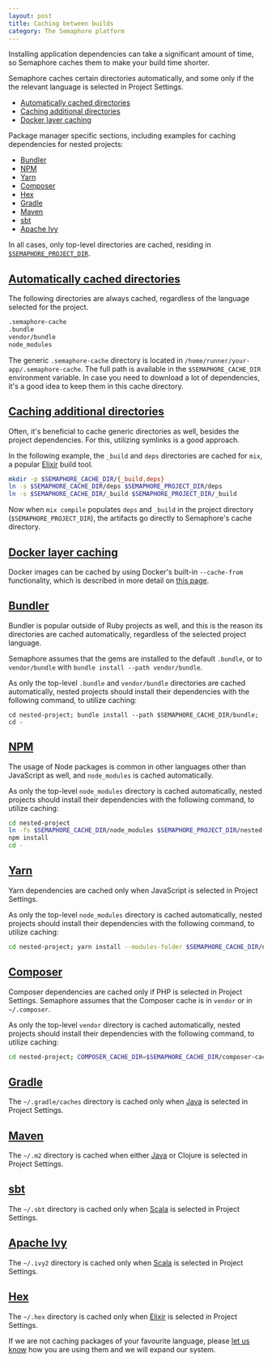 ```yaml
---
layout: post
title: Caching between builds
category: The Semaphore platform
---
```


Installing application dependencies can take a significant amount of time, so
Semaphore caches them to make your build time shorter.

Semaphore caches certain directories automatically, and some only if the
the relevant language is selected in Project Settings.

- [Automatically cached directories](#automatic-caching)
- [Caching additional directories](#additional-dir-caching)
- [Docker layer caching](#docker-layer-caching)

Package manager specific sections, including examples for caching dependencies
for nested projects:

- [Bundler](#bundler)
- [NPM](#npm)
- [Yarn](#yarn)
- [Composer](#composer)
- [Hex](#hex)
- [Gradle](#gradle)
- [Maven](#maven)
- [sbt](#sbt)
- [Apache Ivy](#ivy)

In all cases, only top-level directories are cached, residing in [`$SEMAPHORE_PROJECT_DIR`](/docs/available-environment-variables.html).


## <a name="automatic-caching" href="#automatic-caching">Automatically cached directories</a>

The following directories are always cached, regardless of the language selected
for the project.

```bash
.semaphore-cache
.bundle
vendor/bundle
node_modules
```

The generic `.semaphore-cache` directory is located in `/home/runner/your-app/.semaphore-cache`.
The full path is available in the `$SEMAPHORE_CACHE_DIR` environment variable. In
case you need to download a lot of dependencies, it's a good idea to keep them
in this cache directory.


## <a name="additional-dir-caching" href="#additional-dir-caching">Caching additional directories</a>

Often, it's beneficial to cache generic directories as well, besides the
project dependencies. For this, utilizing symlinks is a good approach.

In the following example, the `_build` and `deps` directories are cached for `mix`, a
popular [Elixir](/docs/elixir-continuous-integration.html) build tool.

```bash
mkdir -p $SEMAPHORE_CACHE_DIR/{_build,deps}
ln -s $SEMAPHORE_CACHE_DIR/deps $SEMAPHORE_PROJECT_DIR/deps
ln -s $SEMAPHORE_CACHE_DIR/_build $SEMAPHORE_PROJECT_DIR/_build
```

Now when `mix compile` populates `deps` and `_build` in the project directory
(`$SEMAPHORE_PROJECT_DIR`), the artifacts go directly to Semaphore's cache directory.


## <a name="docker-layer-caching" href="#docker-layer-caching">Docker layer caching</a>

Docker images can be cached by using Docker's built-in `--cache-from`
functionality, which is described in more detail on [this
page](/docs/docker/docker-layer-caching.html).


## <a name="bundler" href="#bundler">Bundler</a>

Bundler is popular outside of Ruby projects as well, and this is the reason its
directories are cached automatically, regardless of the selected project
language.

Semaphore assumes that the gems are installed to the default `.bundle`, or to
`vendor/bundle` with `bundle install --path vendor/bundle`.

As only the top-level `.bundle` and `vendor/bundle` directories are cached automatically,
nested projects should install their dependencies with the following command, to utilize
caching:

```
cd nested-project; bundle install --path $SEMAPHORE_CACHE_DIR/bundle; cd -
```


## <a name="npm" href="#npm">NPM</a>

The usage of Node packages is common in other languages other than JavaScript as
well, and `node_modules` is cached automatically.

As only the top-level `node_modules` directory is cached automatically, nested
projects should install their dependencies with the following command, to utilize
caching:

```bash
cd nested-project
ln -fs $SEMAPHORE_CACHE_DIR/node_modules $SEMAPHORE_PROJECT_DIR/nested-project/node_modules
npm install
cd -
```


## <a name="yarn" href="#yarn">Yarn</a>

Yarn dependencies are cached only when JavaScript is selected in Project Settings.

As only the top-level `node_modules` directory is cached automatically, nested
projects should install their dependencies with the following command, to utilize
caching:

```bash
cd nested-project; yarn install --modules-folder $SEMAPHORE_CACHE_DIR/nested-project-1-modules; cd -
```


## <a name="composer" href="#composer">Composer</a>

Composer dependencies are cached only if PHP is selected in Project Settings.
Semaphore assumes that the Composer cache is in `vendor` or in `~/.composer`.


As only the top-level `vendor` directory is cached automatically, nested
projects should install their dependencies with the following command, to utilize
caching:

```bash
cd nested-project; COMPOSER_CACHE_DIR=$SEMAPHORE_CACHE_DIR/composer-cache composer install; cd -
```

## <a name="gradle" href="#gradle">Gradle</a>

The `~/.gradle/caches` directory is cached only when
[Java](/docs/java-continuous-integration.html) is selected in Project
Settings.

## <a name="maven" href="#maven">Maven</a>

The `~/.m2` directory is cached when either [Java](/docs/java-continuous-integration.html)
or Clojure is selected in Project Settings.

## <a name="sbt" href="#sbt">sbt</a>

The `~/.sbt` directory is cached only when [Scala](/docs/scala-continuous-integration.html)
is selected in Project Settings.

## <a name="ivy" href="#ivy">Apache Ivy</a>

The `~/.ivy2` directory is cached only when [Scala](/docs/scala-continuous-integration.html)
is selected in Project Settings.

## <a name="hex" href="#hex">Hex</a>

The `~/.hex` directory is cached only when [Elixir](/docs/elixir-continuous-integration.html)
is selected in Project Settings.


If we are not caching packages of your favourite language, please [let us know](mailto:semaphore+docscachepage@renderedtext.com) how you are using them and we will expand our system.
